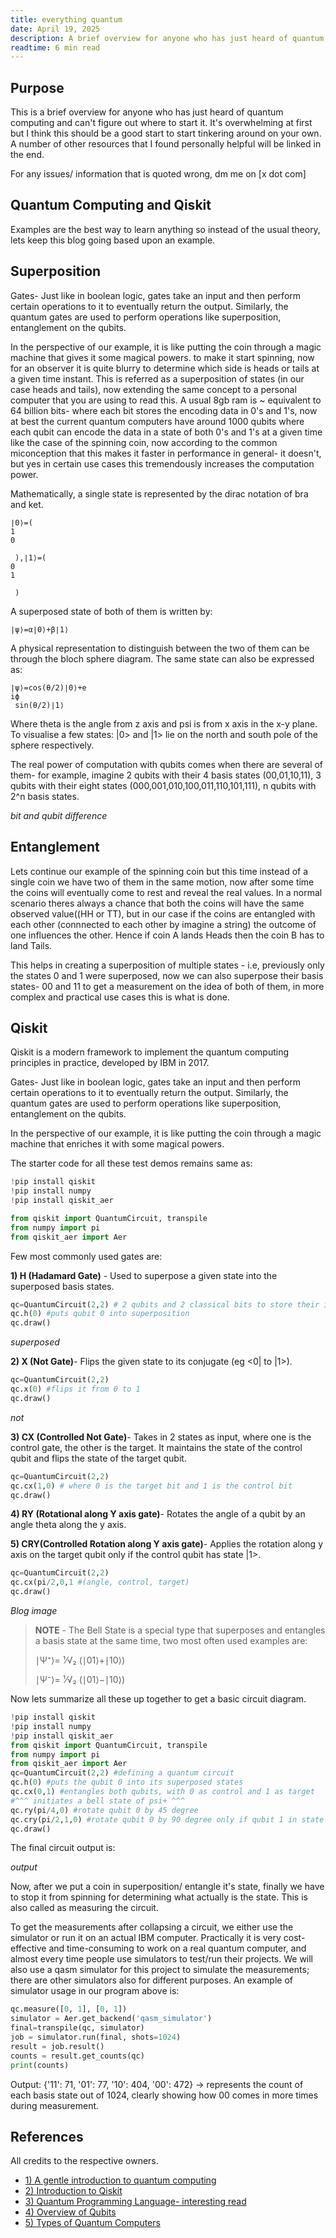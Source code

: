 ```yaml
---
title: everything quantum
date: April 19, 2025
description: A brief overview for anyone who has just heard of quantum computing and can't figure out where to start.
readtime: 6 min read
---
```



## Purpose

This is a brief overview for anyone who has just heard of quantum computing and can't figure out where to start it. It's overwhelming at first but I think this should be a good start to start tinkering around on your own. A number of other resources that I found personally helpful will be linked in the end.

For any issues/ information that is quoted wrong, dm me on [x dot com]

## Quantum Computing and Qiskit

Examples are the best way to learn anything so instead of the usual theory, lets keep this blog going based upon an example.

## Superposition

Gates- Just like in boolean logic, gates take an input and then perform certain operations to it to eventually return the output. Similarly, the quantum gates are used to perform operations like superposition, entanglement on the qubits.

In the perspective of our example, it is like putting the coin through a magic machine that gives it some magical powers. to make it start spinning, now for an observer it is quite blurry to determine which side is heads or tails at a given time instant. This is referred as a superposition of states (in our case heads and tails), now extending the same concept to a personal computer that you are using to read this. A usual 8gb ram is ~ equivalent to 64 billion bits- where each bit stores the encoding data in 0's and 1's, now at best the current quantum computers have around 1000 qubits where each qubit can encode the data in a state of both 0's and 1's at a given time like the case of the spinning coin, now according to the common miconception that this makes it faster in performance in general- it doesn't, but yes in certain use cases this tremendously increases the computation power.

Mathematically, a single state is represented by the dirac notation of bra and ket.

```
∣0⟩=( 
1
0
​
 ),∣1⟩=( 
0
1
​
 )
```

A superposed state of both of them is written by:

```
∣ψ⟩=α∣0⟩+β∣1⟩
```

A physical representation to distinguish between the two of them can be through the bloch sphere diagram. The same state can also be expressed as:

```
∣ψ⟩=cos(θ/2)∣0⟩+e 
iϕ
 sin(θ/2)∣1⟩
```

Where theta is the angle from z axis and psi is from x axis in the x-y plane. To visualise a few states: |0> and |1> lie on the north and south pole of the sphere respectively.

The real power of computation with qubits comes when there are several of them- for example, imagine 2 qubits with their 4 basis states (00,01,10,11), 3 qubits with their eight states (000,001,010,100,011,110,101,111), n qubits with 2^n basis states.

*bit and qubit difference*

## Entanglement

Lets continue our example of the spinning coin but this time instead of a single coin we have two of them in the same motion, now after some time the coins will eventually come to rest and reveal the real values. In a normal scenario theres always a chance that both the coins will have the same observed value((HH or TT), but in our case if the coins are entangled with each other (connnected to each other by imagine a string) the outcome of one influences the other. Hence if coin A lands Heads then the coin B has to land Tails.

This helps in creating a superposition of multiple states - i.e, previously only the states 0 and 1 were superposed, now we can also superpose their basis states- 00 and 11 to get a measurement on the idea of both of them, in more complex and practical use cases this is what is done.

## Qiskit

Qiskit is a modern framework to implement the quantum computing principles in practice, developed by IBM in 2017.

Gates- Just like in boolean logic, gates take an input and then perform certain operations to it to eventually return the output. Similarly, the quantum gates are used to perform operations like superposition, entanglement on the qubits.

In the perspective of our example, it is like putting the coin through a magic machine that enriches it with some magical powers.

The starter code for all these test demos remains same as:

```python
!pip install qiskit
!pip install numpy
!pip install qiskit_aer

from qiskit import QuantumCircuit, transpile
from numpy import pi
from qiskit_aer import Aer
```

Few most commonly used gates are:

**1) H (Hadamard Gate)** - Used to superpose a given state into the superposed basis states.

```python
qc=QuantumCircuit(2,2) # 2 qubits and 2 classical bits to store their information
qc.h(0) #puts qubit 0 into superposition
qc.draw()
```

*superposed*

**2) X (Not Gate)**- Flips the given state to its conjugate (eg <0| to |1>).

```python
qc=QuantumCircuit(2,2)
qc.x(0) #flips it from 0 to 1
qc.draw()
```

*not*

**3) CX (Controlled Not Gate)**- Takes in 2 states as input, where one is the control gate, the other is the target. It maintains the state of the control qubit and flips the state of the target qubit.

```python
qc=QuantumCircuit(2,2)
qc.cx(1,0) # where 0 is the target bit and 1 is the control bit
qc.draw()
```

**4) RY (Rotational along Y axis gate)**- Rotates the angle of a qubit by an angle theta along the y axis.

**5) CRY(Controlled Rotation along Y axis gate)**- Applies the rotation along y axis on the target qubit only if the control qubit has state |1>.

```python
qc=QuantumCircuit(2,2)
qc.cx(pi/2,0,1 #(angle, control, target)
qc.draw()
```

*Blog image*

> **NOTE** - The Bell State is a special type that superposes and entangles a basis state at the same time, two most often used examples are:
> 
> ∣Ψ⁺⟩= ¹⁄√₂ (∣01⟩+∣10⟩)
> 
> ∣Ψ⁻⟩= ¹⁄√₂ (∣01⟩−∣10⟩)

Now lets summarize all these up together to get a basic circuit diagram.

```python
!pip install qiskit
!pip install numpy
!pip install qiskit_aer
from qiskit import QuantumCircuit, transpile
from numpy import pi
from qiskit_aer import Aer
qc=QuantumCircuit(2,2) #defining a quantum circuit
qc.h(0) #puts the qubit 0 into its superposed states
qc.cx(0,1) #entangles both qubits, with 0 as control and 1 as target
#^^^ initiates a bell state of psi+ ^^^
qc.ry(pi/4,0) #rotate qubit 0 by 45 degree
qc.cry(pi/2,1,0) #rotate qubit 0 by 90 degree only if qubit 1 in state 1
qc.draw()
```

The final circuit output is:

*output*

Now, after we put a coin in superposition/ entangle it's state, finally we have to stop it from spinning for determining what actually is the state. This is also called as measuring the circuit.

To get the measurements after collapsing a circuit, we either use the simulator or run it on an actual IBM computer. Practically it is very cost-effective and time-consuming to work on a real quantum computer, and almost every time people use simulators to test/run their projects. We will also use a qasm simulator for this project to simulate the measurements; there are other simulators also for different purposes. An example of simulator usage in our program above is:

```python
qc.measure([0, 1], [0, 1])  
simulator = Aer.get_backend('qasm_simulator')
final=transpile(qc, simulator)
job = simulator.run(final, shots=1024)
result = job.result()
counts = result.get_counts(qc)
print(counts)
```

Output: {'11': 71, '01': 77, '10': 404, '00': 472} -> represents the count of each basis state out of 1024, clearly showing how 00 comes in more times during measurement.

## References

All credits to the respective owners.

- [1) A gentle introduction to quantum computing](#)
- [2) Introduction to Qiskit](#)
- [3) Quantum Programming Language- interesting read](#)
- [4) Overview of Qubits](#)
- [5) Types of Quantum Computers](#)

